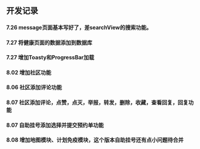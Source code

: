 ## 开发记录
#### 7.26 message页面基本写好了，差searchView的搜索功能。


#### 7.27 将健康页面的数据添加到数据库
#### 7.27 增加Toasty和ProgressBar加载

#### 8.02 增加社区功能

#### 8.06 社区添加评论功能

#### 8.07 社区添加评论，点赞，点灭，举报，转发，删除，收藏，查看回复，回复功能

#### 8.07 自助挂号添加选择并提交预约单功能

#### 8.08 增加地图模块、计划免疫模块，这个版本自助挂号还有点小问题待合并
